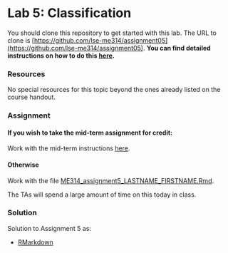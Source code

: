 # Lab 5: Classification

You should clone this repository to get started with this lab.  The URL to clone is [https://github.com/lse-me314/assignment05](https://github.com/lse-me314/assignment05).  **You can find detailed instructions on how to do this [here](https://lse-me314.github.io/instructions).**

### Resources

No special resources for this topic beyond the ones already listed on the course handout.

### Assignment

#### If you wish to take the mid-term assignment for credit:

Work with the mid-term instructions [here](https://lse-me314.github.io/midterm-2018/). 


#### Otherwise

Work with the file [ME314_assignment5_LASTNAME_FIRSTNAME.Rmd](ME314_assignment5_LASTNAME_FIRSTNAME.Rmd).

The TAs will spend a large amount of time on this today in class.


### Solution

Solution to Assignment 5 as:
*  [RMarkdown](ME314_assignment5_solution.Rmd)  
